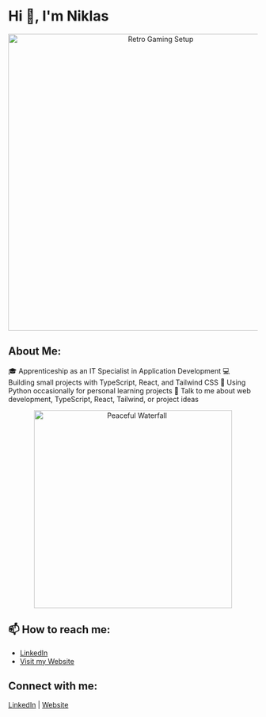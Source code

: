 # Hi 👋, I'm Niklas

<div align="center">
  <img src="retro-gaming.gif" alt="Retro Gaming Setup" width="600"/>
</div>

## About Me:

🎓 Apprenticeship as an IT Specialist in Application Development
💻 Building small projects with TypeScript, React, and Tailwind CSS
🐍 Using Python occasionally for personal learning projects
💬 Talk to me about web development, TypeScript, React, Tailwind, or project ideas

<div align="center">
  <img src="waterfall.gif" alt="Peaceful Waterfall" width="400"/>
</div>

## 📫 How to reach me:

- [LinkedIn](https://www.linkedin.com/in/niklas-h-tech/)
- [Visit my Website](https://dev-portfolio-niklas.vercel.app/)

## Connect with me:

[LinkedIn](https://www.linkedin.com/in/niklas-h-tech/) | [Website](https://dev-portfolio-niklas.vercel.app/)
